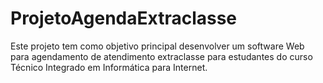 # ProjetoAgendaExtraclasse
Este projeto tem como objetivo principal 
desenvolver um software Web para agendamento 
de atendimento extraclasse para estudantes 
do curso Técnico Integrado em Informática 
para Internet.

